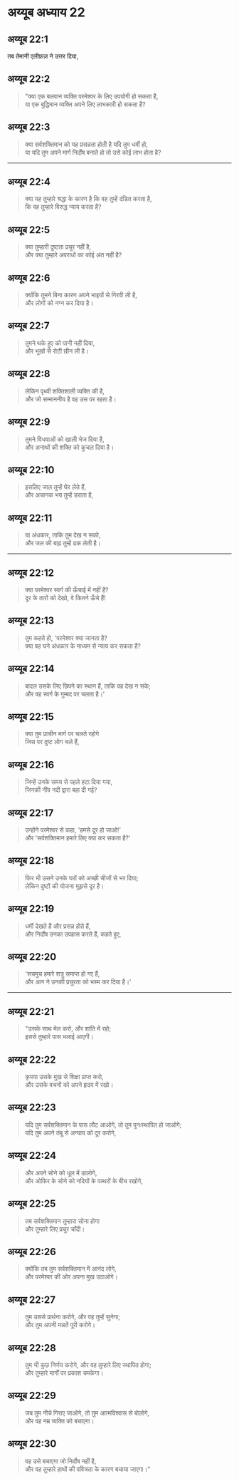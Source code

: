 # अय्यूब अध्याय 22

## अय्यूब 22:1

तब तेमानी एलीफ़ज़ ने उत्तर दिया,

## अय्यूब 22:2

> "क्या एक बलवान व्यक्ति परमेश्वर के लिए उपयोगी हो सकता है,  
> या एक बुद्धिमान व्यक्ति अपने लिए लाभकारी हो सकता है?

## अय्यूब 22:3

> क्या सर्वशक्तिमान को यह प्रसन्नता होती है यदि तुम धर्मी हो,  
> या यदि तुम अपने मार्ग निर्दोष बनाते हो तो उसे कोई लाभ होता है?

---

## अय्यूब 22:4

> क्या यह तुम्हारे श्रद्धा के कारण है कि वह तुम्हें दंडित करता है,  
> कि वह तुम्हारे विरुद्ध न्याय करता है?

## अय्यूब 22:5

> क्या तुम्हारी दुष्टता प्रचुर नहीं है,  
> और क्या तुम्हारे अपराधों का कोई अंत नहीं है?

## अय्यूब 22:6

> क्योंकि तुमने बिना कारण अपने भाइयों से गिरवी ली है,  
> और लोगों को नग्न कर दिया है।

## अय्यूब 22:7

> तुमने थके हुए को पानी नहीं दिया,  
> और भूखों से रोटी छीन ली है।

## अय्यूब 22:8

> लेकिन पृथ्वी शक्तिशाली व्यक्ति की है,  
> और जो सम्माननीय है वह उस पर रहता है।

## अय्यूब 22:9

> तुमने विधवाओं को खाली भेज दिया है,  
> और अनाथों की शक्ति को कुचल दिया है।

## अय्यूब 22:10

> इसलिए जाल तुम्हें घेर लेते हैं,  
> और अचानक भय तुम्हें डराता है,

## अय्यूब 22:11

> या अंधकार, ताकि तुम देख न सको,  
> और जल की बाढ़ तुम्हें ढक लेती है।

---

## अय्यूब 22:12

> क्या परमेश्वर स्वर्ग की ऊँचाई में नहीं है?  
> दूर के तारों को देखो, वे कितने ऊँचे हैं!

## अय्यूब 22:13

> तुम कहते हो, 'परमेश्वर क्या जानता है?  
> क्या वह घने अंधकार के माध्यम से न्याय कर सकता है?

## अय्यूब 22:14

> बादल उसके लिए छिपने का स्थान हैं, ताकि वह देख न सके;  
> और वह स्वर्ग के गुम्बद पर चलता है।'

## अय्यूब 22:15

> क्या तुम प्राचीन मार्ग पर चलते रहोगे  
> जिस पर दुष्ट लोग चले हैं,

## अय्यूब 22:16

> जिन्हें उनके समय से पहले हटा दिया गया,  
> जिनकी नींव नदी द्वारा बहा दी गई?

## अय्यूब 22:17

> उन्होंने परमेश्वर से कहा, 'हमसे दूर हो जाओ!'  
> और 'सर्वशक्तिमान हमारे लिए क्या कर सकता है?'

## अय्यूब 22:18

> फिर भी उसने उनके घरों को अच्छी चीजों से भर दिया;  
> लेकिन दुष्टों की योजना मुझसे दूर है।

## अय्यूब 22:19

> धर्मी देखते हैं और प्रसन्न होते हैं,  
> और निर्दोष उनका उपहास करते हैं, कहते हुए,

## अय्यूब 22:20

> 'सचमुच हमारे शत्रु समाप्त हो गए हैं,  
> और आग ने उनकी प्रचुरता को भस्म कर दिया है।'

---

## अय्यूब 22:21

> "उसके साथ मेल करो, और शांति में रहो;  
> इससे तुम्हारे पास भलाई आएगी।

## अय्यूब 22:22

> कृपया उसके मुख से शिक्षा प्राप्त करो,  
> और उसके वचनों को अपने हृदय में रखो।

## अय्यूब 22:23

> यदि तुम सर्वशक्तिमान के पास लौट आओगे, तो तुम पुनःस्थापित हो जाओगे;  
> यदि तुम अपने तंबू से अन्याय को दूर करोगे,

## अय्यूब 22:24

> और अपने सोने को धूल में डालोगे,  
> और ओफिर के सोने को नदियों के पत्थरों के बीच रखोगे,

## अय्यूब 22:25

> तब सर्वशक्तिमान तुम्हारा सोना होगा  
> और तुम्हारे लिए प्रचुर चाँदी।

## अय्यूब 22:26

> क्योंकि तब तुम सर्वशक्तिमान में आनंद लोगे,  
> और परमेश्वर की ओर अपना मुख उठाओगे।

## अय्यूब 22:27

> तुम उससे प्रार्थना करोगे, और वह तुम्हें सुनेगा;  
> और तुम अपनी मन्नतें पूरी करोगे।

## अय्यूब 22:28

> तुम भी कुछ निर्णय करोगे, और वह तुम्हारे लिए स्थापित होगा;  
> और तुम्हारे मार्गों पर प्रकाश चमकेगा।

## अय्यूब 22:29

> जब तुम नीचे गिराए जाओगे, तो तुम आत्मविश्वास से बोलोगे,  
> और वह नम्र व्यक्ति को बचाएगा।

## अय्यूब 22:30

> वह उसे बचाएगा जो निर्दोष नहीं है,  
> और वह तुम्हारे हाथों की पवित्रता के कारण बचाया जाएगा।"
